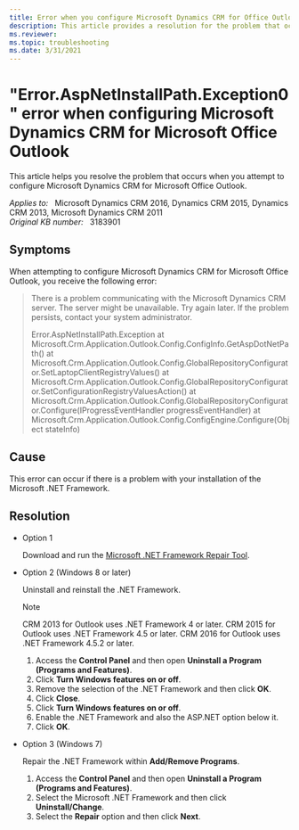 ```yaml
---
title: Error when you configure Microsoft Dynamics CRM for Office Outlook
description: This article provides a resolution for the problem that occurs when you attempt to configure Microsoft Dynamics CRM for Microsoft Office Outlook.
ms.reviewer: 
ms.topic: troubleshooting
ms.date: 3/31/2021
---
```

# "Error.AspNetInstallPath.Exception0" error when configuring Microsoft Dynamics CRM for Microsoft Office Outlook

This article helps you resolve the problem that occurs when you attempt to configure Microsoft Dynamics CRM for Microsoft Office Outlook.

_Applies to:_ &nbsp; Microsoft Dynamics CRM 2016, Dynamics CRM 2015, Dynamics CRM 2013, Microsoft Dynamics CRM 2011  
_Original KB number:_ &nbsp; 3183901

## Symptoms

When attempting to configure Microsoft Dynamics CRM for Microsoft Office Outlook, you receive the following error:

> There is a problem communicating with the Microsoft Dynamics CRM server. The server might be unavailable. Try again later. If the problem persists, contact your system administrator.
>
> Error.AspNetInstallPath.Exception at Microsoft.Crm.Application.Outlook.Config.ConfigInfo.GetAspDotNetPath()
 at Microsoft.Crm.Application.Outlook.Config.GlobalRepositoryConfigurator.SetLaptopClientRegistryValues()
 at Microsoft.Crm.Application.Outlook.Config.GlobalRepositoryConfigurator.SetConfigurationRegistryValuesAction()
 at Microsoft.Crm.Application.Outlook.Config.GlobalRepositoryConfigurator.Configure(IProgressEventHandler progressEventHandler)
 at Microsoft.Crm.Application.Outlook.Config.ConfigEngine.Configure(Object stateInfo)

## Cause

This error can occur if there is a problem with your installation of the Microsoft .NET Framework.

## Resolution

- Option 1

  Download and run the [Microsoft .NET Framework Repair Tool](https://www.microsoft.com/download/details.aspx?id=30135).

- Option 2 (Windows 8 or later)

  Uninstall and reinstall the .NET Framework.

  > [!NOTE]
  > CRM 2013 for Outlook uses .NET Framework 4 or later. CRM 2015 for Outlook uses .NET Framework 4.5 or later. CRM 2016 for Outlook uses .NET Framework 4.5.2 or later.

  1. Access the **Control Panel** and then open **Uninstall a Program (Programs and Features)**.
  2. Click **Turn Windows features on or off**.
  3. Remove the selection of the .NET Framework and then click **OK**.
  4. Click **Close**.
  5. Click **Turn Windows features on or off**.
  6. Enable the .NET Framework and also the ASP.NET option below it.
  7. Click **OK**.

- Option 3 (Windows 7)

  Repair the .NET Framework within **Add/Remove Programs**.

  1. Access the **Control Panel** and then open **Uninstall a Program (Programs and Features)**.
  2. Select the Microsoft .NET Framework and then click **Uninstall/Change**.
  3. Select the **Repair** option and then click **Next**.
